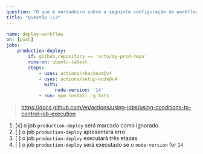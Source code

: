 ```yaml
---
question: "O que é verdadeiro sobre a seguinte configuração de workflow quando disparada contra o repositório `octo/my-dev-repo`?"
title: "Questão 113"
---
```


```yaml
name: deploy-workflow
on: [push]
jobs:
    production-deploy:
        if: github.repository == 'octo/my-prod-repo'
        runs-on: ubuntu-latest
        steps:
            - uses: actions/checkout@v4
            - uses: actions/setup-node@v4
              with:
                  node-version: '14'
            - run: npm install -g bats
```
> https://docs.github.com/en/actions/using-jobs/using-conditions-to-control-job-execution
1. [x] o job `production-deploy` será marcado como ignorado
1. [ ] o job `production-deploy` apresentará erro
1. [ ] o job `production-deploy` executará três etapas
1. [ ] o job `production-deploy` será executado se o `node-version` for `14`
